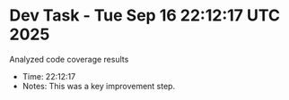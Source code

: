 # Dev Task - Tue Sep 16 22:12:17 UTC 2025
Analyzed code coverage results
- Time: 22:12:17
- Notes: This was a key improvement step.
